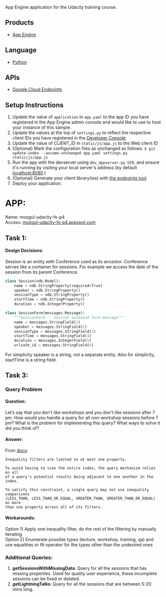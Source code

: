 App Engine application for the Udacity training course.

## Products
- [App Engine][1]

## Language
- [Python][2]

## APIs
- [Google Cloud Endpoints][3]

## Setup Instructions
1. Update the value of `application` in `app.yaml` to the app ID you
   have registered in the App Engine admin console and would like to use to host
   your instance of this sample.
1. Update the values at the top of `settings.py` to
   reflect the respective client IDs you have registered in the
   [Developer Console][4].
1. Update the value of CLIENT_ID in `static/js/app.js` to the Web client ID
1. (Optional) Mark the configuration files as unchanged as follows:
   `$ git update-index --assume-unchanged app.yaml settings.py static/js/app.js`
1. Run the app with the devserver using `dev_appserver.py DIR`, and ensure it's running by visiting your local server's address (by default [localhost:8080][5].)
1. (Optional) Generate your client library(ies) with [the endpoints tool][6].
1. Deploy your application.


[1]: https://developers.google.com/appengine
[2]: http://python.org
[3]: https://developers.google.com/appengine/docs/python/endpoints/
[4]: https://console.developers.google.com/
[5]: https://localhost:8080/
[6]: https://developers.google.com/appengine/docs/python/endpoints/endpoints_tool

# APP:
Name: mozgul-udacity-fs-p4  
Access: [mozgul-udacity-fs-p4.appspot.com](https://mozgul-udacity-fs-p4.appspot.com)

## Task 1:

#### Design Decisions:  
Session is an entity with Conference used as its ancestor.
Conference serves like a container for sessions. For example we access the date of the session from its parent Conference.  

```py
class Session(ndb.Model):
    name = ndb.StringProperty(required=True)
    speaker = ndb.StringProperty()
    sessionType = ndb.StringProperty()
    startTime = ndb.StringProperty()
    duration = ndb.IntegerProperty()

class SessionForm(messages.Message):
    """SessionForm -- Session outbound form message"""
    name = messages.StringField(1)
    speaker = messages.StringField(2)
    sessionType = messages.StringField(3)
    startTime = messages.StringField(4)
    duration = messages.IntegerField(5)
    urlsafe_id = messages.StringField(6)
```  
For simplicity speaker is a string, not a separate entity.
Also for simplicity, startTime is a string field.

## Task 3: 

### Query Problem

#### Question:  

Let’s say that you don't like workshops and you don't like sessions after 7 pm. How would you handle a query for all non-workshop sessions before 7 pm? What is the problem for implementing this query? What ways to solve it did you think of?  

#### Answer:  
From [docs](https://cloud.google.com/datastore/docs/concepts/queries#Datastore_Restrictions_on_queries):  
``` 
Inequality filters are limited to at most one property.  

To avoid having to scan the entire index, the query mechanism relies on all 
of a query's potential results being adjacent to one another in the index. 

To satisfy this constraint, a single query may not use inequality comparisons 
(LESS_THAN, LESS_THAN_OR_EQUAL, GREATER_THAN, GREATER_THAN_OR_EQUAL) on more 
than one property across all of its filters.
```

#### Workarounds:  
Option 1) Apply one inequality filter, do the rest of the filtering by manually iterating  
Option 2) Enumerate possible types (lecture, workshop, training, qa) and use equalities or IN operator for the types other than the undesired ones


### Additional Queries:
1. **getSessionsWithMissingData**: Query for all the sessions that has missing properties. Used for quality user experience, these incomplete sessions can be fixed or deleted.  
2. **getLightningTalks**: Query for all the sessions that are between 5-20 mins long.
